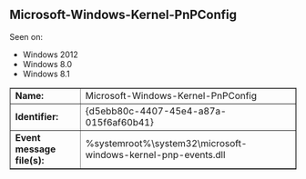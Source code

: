 ## Microsoft-Windows-Kernel-PnPConfig

Seen on:
* Windows 2012
* Windows 8.0
* Windows 8.1

<table border="1" class="docutils">
  <tbody>
    <tr>
      <td><b>Name:</b></td>
      <td>Microsoft-Windows-Kernel-PnPConfig</td>
    </tr>
    <tr>
      <td><b>Identifier:</b></td>
      <td>{d5ebb80c-4407-45e4-a87a-015f6af60b41}</td>
    </tr>
    <tr>
      <td><b>Event message file(s):</b></td>
      <td>%systemroot%\system32\microsoft-windows-kernel-pnp-events.dll</td>
    </tr>
  </tbody>
</table>

&nbsp;

